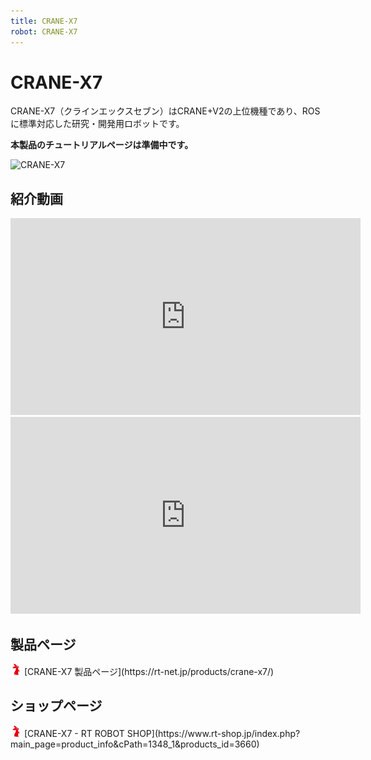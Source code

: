 ```yaml
---
title: CRANE-X7
robot: CRANE-X7
---
```


# CRANE-X7

CRANE-X7（クラインエックスセブン）はCRANE+V2の上位機種であり、ROSに標準対応した研究・開発用ロボットです。

**本製品のチュートリアルページは準備中です。**

![CRANE-X7](https://rt-net.github.io/images/crane-x7/CRANE-X7.png)

## 紹介動画

<iframe width="560" height="315" src="https://www.youtube.com/embed/WbGfuDEnFwU" title="YouTube video player" frameborder="0" allow="accelerometer; autoplay; clipboard-write; encrypted-media; gyroscope; picture-in-picture" allowfullscreen></iframe>


<iframe width="560" height="315" src="https://www.youtube.com/embed/bgIL5XPxbmE" title="YouTube video player" frameborder="0" allow="accelerometer; autoplay; clipboard-write; encrypted-media; gyroscope; picture-in-picture" allowfullscreen></iframe>

## 製品ページ

<img src='../img/rt-logo-32x32.png' alt='RT' width='18px'>
[CRANE-X7 製品ページ](https://rt-net.jp/products/crane-x7/)

## ショップページ

<img src='../img/rt-logo-32x32.png' alt='RT' width='18px'>
[CRANE-X7 - RT ROBOT SHOP](https://www.rt-shop.jp/index.php?main_page=product_info&cPath=1348_1&products_id=3660)
